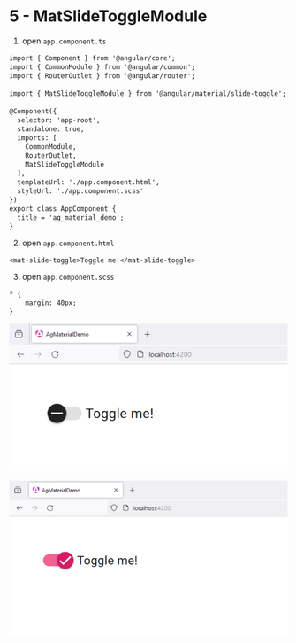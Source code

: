 # 5 - MatSlideToggleModule
 
1. open `app.component.ts`

```
import { Component } from '@angular/core';
import { CommonModule } from '@angular/common';
import { RouterOutlet } from '@angular/router';

import { MatSlideToggleModule } from '@angular/material/slide-toggle';

@Component({
  selector: 'app-root',
  standalone: true,
  imports: [
    CommonModule, 
    RouterOutlet,
    MatSlideToggleModule
  ],
  templateUrl: './app.component.html',
  styleUrl: './app.component.scss'
})
export class AppComponent {
  title = 'ag_material_demo';
}
```

2. open `app.component.html`

```
<mat-slide-toggle>Toggle me!</mat-slide-toggle>
```

3. open `app.component.scss`

```
* {
    margin: 40px;
}
```

![Image](4.PNG)

![Image](5.PNG)